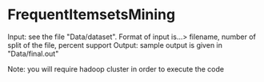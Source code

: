 FrequentItemsetsMining
==============
Input: see the file "Data/dataset". Format of input is...> filename, number of split of the file, percent support
Output: sample output is given in "Data/final.out"

Note: you will require hadoop cluster in order to execute the code